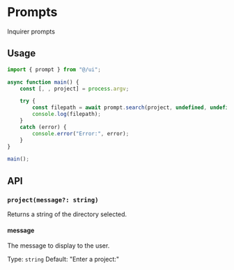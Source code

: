 # Prompts

Inquirer prompts

## Usage

```javascript
import { prompt } from "@/ui";

async function main() {
	const [, , project] = process.argv;

    try {
        const filepath = await prompt.search(project, undefined, undefined, {});
        console.log(filepath);
    }
	catch (error) {
        console.error("Error:", error);
    }
}

main();
```

## API

### `project(message?: string)`

Returns a string of the directory selected.

#### message

The message to display to the user.

Type: `string`
Default: "Enter a project:"
